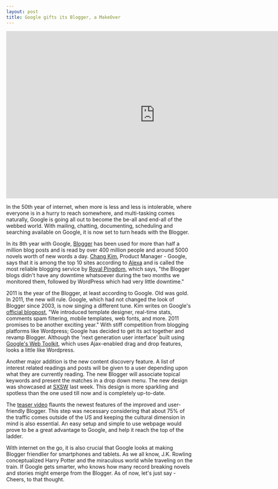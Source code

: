 ```yaml
---
layout: post
title: Google gifts its Blogger, a MakeOver
---
```


<iframe width="800" height="450" src="http://www.youtube.com/embed/hPhFc6GqVdU" frameborder="0" allowfullscreen></iframe>

In the 50th year of internet, when more is less and less is intolerable, where everyone is in a hurry to reach somewhere, and multi-tasking comes naturally, Google is going all out to become the be-all and end-all of the webbed world. With mailing, chatting, documenting, scheduling and searching available on Google, it is now set to turn heads with the Blogger.

In its 8th year with Google, <a href="http://www.blogger.com/">Blogger</a> has been used for more than half a million blog posts and is read by over 400 million people and around 5000 novels worth of new words a day. <a href="https://profiles.google.com/chang1.kim#chang1.kim/about">Chang Kim</a>, Product Manager - Google, says that it is among the top 10 sites according to <a href="http://www.alexa.com/topsites">Alexa</a> and is called the most reliable blogging service by <a href="http://royal.pingdom.com/2010/12/17/the-most-reliable-and-unreliable-blogging-services-2/">Royal Pingdom</a>, which says, "the Blogger blogs didn't have any downtime whatsoever during the two months we monitored them, followed by WordPress which had very little downtime."

2011 is the year of the Blogger, at least according to Google. Old was gold. In 2011, the new will rule. Google, which had not changed the look of Blogger since 2003, is now singing a different tune. Kim writes on Google's <a href="http://buzz.blogger.com/2011/03/whats-new-with-blogger.html">official blogpost</a>, "We introduced template designer, real-time stats, comments spam filtering, mobile templates, web fonts, and more. 2011 promises to be another exciting year." With stiff competition from blogging platforms like Wordpress; Google has decided to get its act together and revamp Blogger. Although the 'next generation user interface' built using <a href="http://code.google.com/webtoolkit/">Google's Web Toolkit</a>, which uses Ajax-enabled drag and drop features, looks a little like Wordpress. 

Another major addition is the new content discovery feature. A list of interest related readings and posts will be given to a user depending upon what they are currently reading. The new Blogger will associate topical keywords and present the matches in a drop down menu. The new design was showcased at <a href="http://sxsw.com/">SXSW</a> last week. This design is more sparkling and spotless than the one used till now and is completely up-to-date. 

The <a href="http://www.youtube.com/watch?v=hPhFc6GqVdU">teaser video</a> flaunts the newest features of the improved and user-friendly Blogger. This step was necessary considering that about 75% of the traffic comes outside of the US and keeping the cultural dimension in mind is also essential. An easy setup and simple to use webpage would prove to be a great advantage to Google, and help it reach the top of the ladder. 

With internet on the go, it is also crucial that Google looks at making Blogger friendlier for smartphones and tablets. As we all know, J.K. Rowling conceptualized Harry Potter and the miraculous world while traveling on the train. If Google gets smarter, who knows how many record breaking novels and stories might emerge from the Blogger. As of now, let's just say - Cheers, to that thought.
